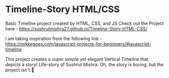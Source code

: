 # Timeline-Story HTML/CSS
Basic Timeline project created by HTML, CSS, and JS
Check out the Project here - https://sushrutmishra27.github.io/Timeline-Story-HTML-CSS/

I am taking inspiration from the following link -
https://mikkegoes.com/javascript-projects-for-beginners/#javascript-timeline

This project creates a super simple yet elegant Vertical Timeline that depicts a story! Life-story of Sushrut Mishra. Oh, the story is boring, but the project isn't.🙂
